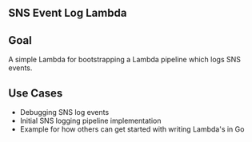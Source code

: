 SNS Event Log Lambda
--------------------

## Goal

A simple Lambda for bootstrapping a Lambda pipeline which logs SNS events.

## Use Cases

* Debugging SNS log events
* Initial SNS logging pipeline implementation
* Example for how others can get started with writing Lambda's in Go